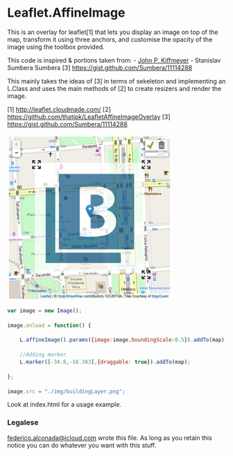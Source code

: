 # Leaflet.AffineImage


This is an overlay for leaflet[1] that lets you display an image on top of
the map, transform it using three anchors, and customise the opacity of the image using the toolbox provided.

This code is inspired & portions taken from:
    - [John P. Kiffmeyer](https://github.com/thatjpk/LeafletAffineImageOverlay)
	- Stanislav Sumbera Sumbera [3] https://gist.github.com/Sumbera/11114288

This mainly takes the ideas of [3] in terms of sekeleton and implementing an L.Class and uses the main methods of [2] to create resizers and render the image.

[1] http://leaflet.cloudmade.com/
[2] https://github.com/thatjpk/LeafletAffineImageOverlay
[3] https://gist.github.com/Sumbera/11114288

![Screencapture GIF](demo.gif)

```js
var image = new Image();

image.onload = function() {

    L.affineImage().params({image:image,boundingScale:0.5}).addTo(map);
    
    //Adding marker
    L.marker([-34.6,-58.383],{draggable: true}).addTo(map);

};

image.src = "./img/buildingLayer.png";
```

Look at index.html for a usage example.

### Legalese

<federico.alconada@icloud.com> wrote this file. As long as you retain this notice you
can do whatever you want with this stuff.
